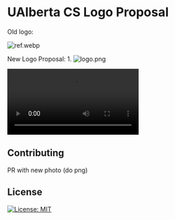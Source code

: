 # UAlberta CS Logo Proposal

Old logo:

![ref.webp](./ref.webp)

New Logo Proposal:
1. 
![logo.png](./logo.png)

![render.webm](./render.webm)

## Contributing

PR with new photo (do png)

## License

[![License: MIT](https://img.shields.io/badge/License-MIT-blue.svg)](https://opensource.org/licenses/MIT) 


